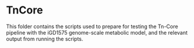 # TnCore

This folder contains the scripts used to prepare for testing the Tn-Core pipeline with the iGD1575 genome-scale metabolic model, and the relevant output from running the scripts.
